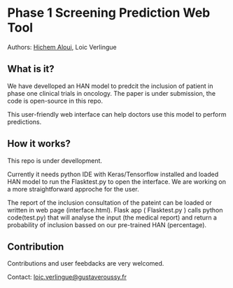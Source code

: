 # Phase 1 Screening Prediction Web Tool
Authors: [Hichem Aloui](https://github.com/hichem3), Loic Verlingue

## What is it?
We have develloped an HAN model to predcit the inclusion of patient in phase one clinical trials in oncology.
The paper is under submission, the code is open-source in this repo.

This user-friendly web interface can help doctors use this model to perform predictions.

## How it works? 
This repo is under devellopment.

Currently it needs python IDE with Keras/Tensorflow installed and loaded HAN model to run the Flasktest.py to open the interface.
We are working on a more straightforward approche for the user.

The report of the inclusion consultation of the pateint can be loaded or written in web page (interface.html). 
Flask app ( Flasktest.py ) calls python code(test.py) that will analyse the input (the medical report) and return a probability of inclusion bassed on our pre-trained HAN (percentage).

## Contribution
Contributions and user feebdacks are very welcomed.

Contact: loic.verlingue@gustaveroussy.fr 
